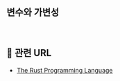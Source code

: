 ## 변수와 가변성

<br>

## 📙 관련 URL
- [The Rust Programming Language](https://rinthel.github.io/rust-lang-book-ko/ch03-01-variables-and-mutability.html)
<br>  
